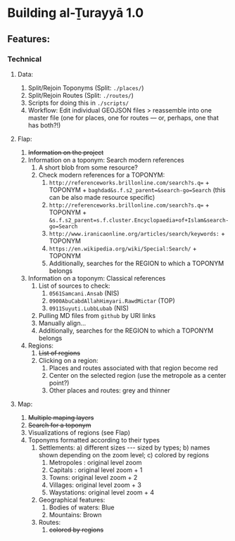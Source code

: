 # Building al-Ṯurayyā 1.0

## Features:

### Technical

1. Data:
	1. Split/Rejoin Toponyms (Split: `./places/`)
	2. Split/Rejoin Routes (Split: `./routes/`)
	3. Scripts for doing this in `./scripts/`
	4. Workflow: Edit individual GEOJSON files > reassemble into one master file (one for places, one for routes — or, perhaps, one that has both?!)

1. Flap:
	1. ~~Information on the project~~
	2. Information on a toponym: Search modern references
		1. A short blob from some resource?
		2. Check modern references for a TOPONYM:
			1. `http://referenceworks.brillonline.com/search?s.q=` + TOPONYM + `baghdad&s.f.s2_parent=&search-go=Search` (this can be also made resource specific)
			2. `http://referenceworks.brillonline.com/search?s.q=` + TOPONYM + `&s.f.s2_parent=s.f.cluster.Encyclopaedia+of+Islam&search-go=Search`
			3. `http://www.iranicaonline.org/articles/search/keywords:` + TOPONYM
			4. `https://en.wikipedia.org/wiki/Special:Search/` + TOPONYM
			5. Additionally, searches for the REGION to which a TOPONYM belongs
	3. Information on a toponym: Classical references
		1. List of sources to check:
			1. `0561Samcani.Ansab` (NIS)
			2. `0900AbuCabdAllahHimyari.RawdMictar` (TOP)
			2. `0911Suyuti.LubbLubab` (NIS)
		1. Pulling MD files from `github` by URI links
		2. Manually align...
		3. Additionally, searches for the REGION to which a TOPONYM belongs
	4. Regions:
		1. ~~List of regions~~
		2. Clicking on a region:
			1. Places and routes associated with that region become red
			2. Center on the selected region (use the metropole as a center point?)
			2. Other places and routes: grey and thinner
2. Map:
	1. ~~Multiple maping layers~~
	2. ~~Search for a toponym~~
	3. Visualizations of regions (see Flap)
	2. Toponyms formatted according to their types
		1. Settlements: a) different sizes --- sized by types; b) names shown depending on the zoom level; c) colored by regions
			1. Metropoles : original level zoom
			2. Capitals : original level zoom + 1
			3. Towns: original level zoom + 2
			4. Villages: original level zoom + 3
			5. Waystations: original level zoom + 4
		2. Geographical features:
			1. Bodies of waters: Blue 
			2. Mountains: Brown
		3. Routes:
			1. ~~colored by regions~~